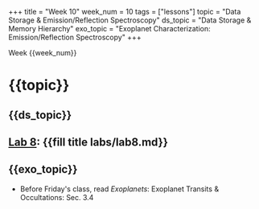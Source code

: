 +++
title = "Week 10"
week_num = 10
tags = ["lessons"]
topic = "Data Storage & Emission/Reflection Spectroscopy"
ds_topic = "Data Storage & Memory Hierarchy"
exo_topic =  "Exoplanet Characterization: Emission/Reflection Spectroscopy"
+++

Week {{week_num}}
# {{topic}}

## {{ds_topic}}


## [Lab 8](../../labs/lab8/): {{fill title labs/lab8.md}}

## {{exo_topic}}
- Before Friday's class, read *Exoplanets*: Exoplanet Transits & Occultations:   Sec. 3.4
